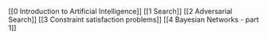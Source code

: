 [[0 Introduction to Artificial Intelligence]]
[[1 Search]]
[[2 Adversarial Search]]
[[3 Constraint satisfaction problems]]
[[4 Bayesian Networks - part 1]]